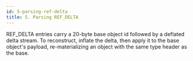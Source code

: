 ```yaml
---
id: 5-parsing-ref-delta
title: 5. Parsing REF_DELTA
---
```


REF_DELTA entries carry a 20-byte base object id followed by a deflated delta stream. To reconstruct, inflate the delta, then apply it to the base object's payload, re-materializing an object with the same type header as the base.


